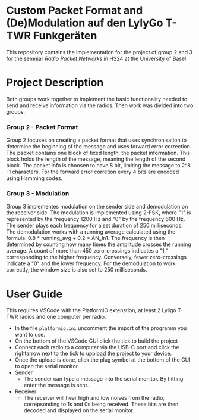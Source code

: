# Custom Packet Format and (De)Modulation auf den LylyGo T-TWR Funkgeräten
This repository contains the implementation for the project of group 2 and 3 for the semniar _Radio Packet Networks_ in HS24 at the University of Basel.

# Project Description
Both groups work together to implement the basic functionality needed to send and receive information via the radios. Then work was divided into two groups.

### Group 2 - Packet Format
Group 2 focuses on creating a packet format that uses synchronisation to determine the beginning of the message and uses forward error correction. The packet contains one block of fixed length, the packet information. This block holds the length of the message, meaning the length of the second block. The packet info is choosen to have 8 bit, limiting the message to 2^8 -1 characters. 
For the forward error corretion every 4 bits are encoded using Hamming codes. 

### Group 3 - Modulation
Group 3 implementes modulation on the sender side and demodulation on the receiver side. The modulation is implemented using 2-FSK, where "1" is represented by the frequency 1200 Hz and "0" by the frequency 600 Hz. The sender plays each frequency for a set duration of 250 milliseconds.
The demodulation works with a running average calculated using the formula: 0.8 * running_avg + 0.2 * AN_In1. The frequency is then determined by counting how many times the amplitude crosses the running average. A count of more than 450 zero-crossings indicates a "1," corresponding to the higher frequency. Conversely, fewer zero-crossings indicate a "0" and the lower frequency.
For the demodulation to work correctly, the window size is also set to 250 milliseconds.

# User Guide
This requires VSCode with the PlatformIO extenstion, at least 2 Lyligo T-TWR radios and one computer per radio.

- In the file ``platformio.ini`` uncomment the import of the programm you want to use. 
- On the bottom of the VSCode GUI click the tick to build the project
- Connect each radio to a computer via the USB-C port and click the rightarrow next to the tick to uppload the project to your device.
- Once the upload is done, click the plug symbol at the bottom of the GUI to open the serial monitor. 
- Sender
    - The sender can type a message into the serial monitor. By hitting enter the message is sent.
- Receiver
    - The receiver will hear high and low noises from the radio, correpsonding to 1s and 0s being received. These bits are then decoded and displayed on the serial monitor. 

